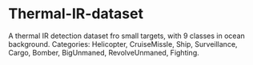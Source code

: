 # Thermal-IR-dataset
A thermal IR detection dataset fro small targets, with 9 classes in ocean background.
Categories: Helicopter, CruiseMissle, Ship, Surveillance, Cargo, Bomber, BigUnmaned, RevolveUnmaned, Fighting.
